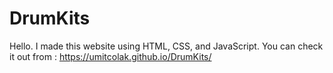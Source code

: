 # DrumKits
Hello. I made this website using HTML, CSS, and JavaScript.
You can check it out from : https://umitcolak.github.io/DrumKits/
